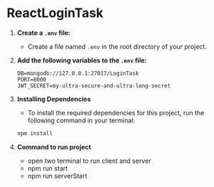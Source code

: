 # ReactLoginTask

1. **Create a `.env` file:** 
   - Create a file named `.env` in the root directory of your project.

2. **Add the following variables to the `.env` file:**
   ```plaintext
   DB=mongodb://127.0.0.1:27017/LoginTask
   PORT=8000
   JWT_SECRET=my-ultra-secure-and-ultra-long-secret

3. **Installing Dependencies**

   - To install the required dependencies for this project, run the following command in your terminal:

   ```bash
   npm install

4. **Command to run project**
   - open two terminal to run client and server
   - npm run start
   - npm run serverStart
